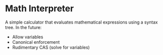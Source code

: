 ﻿Math Interpreter
================

A simple calculator that evaluates mathematical expressions using a syntax tree.
In the future:
* Allow variables
* Canonical enforcement
* Rudimentary CAS (solve for variables)